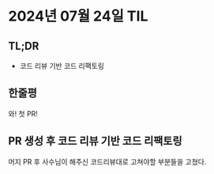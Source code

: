 # 2024년 07월 24일 TIL

## TL;DR

- 코드 리뷰 기반 코드 리팩토링

## 한줄평

와! 첫 PR!

## PR 생성 후 코드 리뷰 기반 코드 리팩토링

머지 PR 후 사수님이 해주신 코드리뷰대로 고쳐야할 부분들을 고쳤다.
